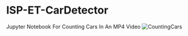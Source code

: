 # ISP-ET-CarDetector
Jupyter Notebook For Counting Cars In An MP4 Video 
![CountingCars](https://github.com/wesleypersad/ISP-ET-CarDetector/assets/26929215/292e8f7b-b121-4613-9bfb-0ac5ea694bdf)

